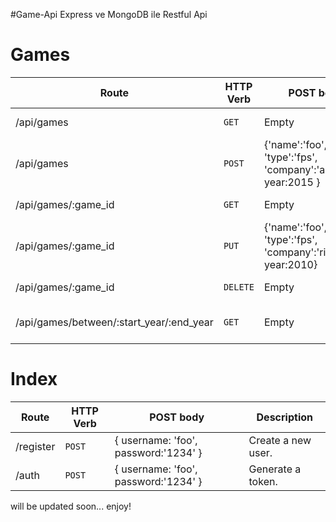 #Game-Api
Express ve MongoDB ile Restful Api
# Games

| Route | HTTP Verb	 | POST body	 | Description	 |
| --- | --- | --- | --- |
| /api/games | `GET` | Empty | List all games. |
| /api/games | `POST` | {'name':'foo', 'type':'fps', 'company':'activison', year:2015 } | Create a new game. |
| /api/games/:game_id | `GET` | Empty | Get a game. |
| /api/games/:game_id | `PUT` | {'name':'foo', 'type':'fps', 'company':'riot', year:2010} | Update a game with new info. |
| /api/games/:game_id | `DELETE` | Empty | Delete a game. |
| /api/games/between/:start_year/:end_year | `GET` | Empty | games between two dates. |

# Index

| Route | HTTP Verb	 | POST body	 | Description	 |
| --- | --- | --- | --- |
| /register | `POST` | { username: 'foo', password:'1234' } | Create a new user. |
| /auth | `POST` | { username: 'foo', password:'1234' } | Generate a token. |

will be updated soon...
enjoy!

